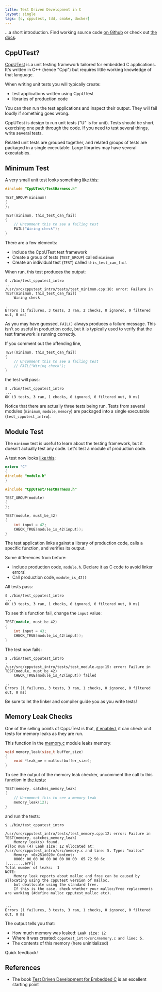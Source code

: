 ```yaml
---
title: Test Driven Development in C
layout: single
tags: [c, cpputest, tdd, cmake, docker]
---
```


...a short introduction. Find working source code [on Github](https://github.com/KevinWMatthews/c-cpputest_intro) or check out
[the docs](https://kevinwmatthews.github.io/c-cpputest_intro/).


## CppUTest?

[CppUTest](http://cpputest.github.io/) is a unit testing framework tailored for embedded C applications. It's
written in C++ (hence "Cpp") but requires little working knowledge of that language.

When writing unit tests you will typically create:

  * test applications written using CppUTest
  * libraries of production code

You can then run the test applications and inspect their output. They will fail
loudly if something goes wrong.

CppUTest is design to run unit tests ("U" is for unit). Tests should be short,
exercising one path through the code. If you need to test several things,
write several tests.

Related unit tests are grouped together, and related groups of tests are packaged
in a single executable. Large libraries may have several executables.

## Minimum Test

A very small unit test looks something
[like this](https://github.com/KevinWMatthews/c-cpputest_intro/blob/master/cpputest_intro/tests/test_minimum.cpp):

```cpp
#include "CppUTest/TestHarness.h"

TEST_GROUP(minimum)
{
};

TEST(minimum, this_test_can_fail)
{
    // Uncomment this to see a failing test
    FAIL("Wiring check");
}
```

There are a few elements:

  * Include the CppUTest test framework
  * Create a group of tests (`TEST_GROUP`) called `minimum`
  * Create an individual test (`TEST`) called `this_test_can_fail`

When run, this test produces the output:
```
$ ./bin/test_cpputest_intro
..
/usr/src/cpputest_intro/tests/test_minimum.cpp:10: error: Failure in TEST(minimum, this_test_can_fail)
	Wiring check

.
Errors (1 failures, 3 tests, 3 ran, 2 checks, 0 ignored, 0 filtered out, 0 ms)
```

As you may have guessed, `FAIL()` always produces a failure message. This isn't
so useful in production code, but it is typically used to verify that the test
framework is running correctly.

If you comment out the offending line,
```cpp
TEST(minimum, this_test_can_fail)
{
    // Uncomment this to see a failing test
    // FAIL("Wiring check");
}
```

the test will pass:
```
$ ./bin/test_cpputest_intro
...
OK (3 tests, 3 ran, 1 checks, 0 ignored, 0 filtered out, 0 ms)
```

Notice that there are actually three tests being run. Tests from several modules
(`minimum`, `module`, `memory`) are packaged into a single executable
(`test_cpputest_intro`).


## Module Test

The `minimum` test is useful to learn about the testing framework, but it doesn't
actually test any code. Let's test a module of production code.

A test now looks
[like this](https://github.com/KevinWMatthews/c-cpputest_intro/blob/master/cpputest_intro/tests/test_module.cpp):
```c
extern "C"
{
#include "module.h"
}

#include "CppUTest/TestHarness.h"

TEST_GROUP(module)
{
};

TEST(module, must_be_42)
{
    int input = 42;
    CHECK_TRUE(module_is_42(input));
}
```

The test application links against a library of production code, calls a specific
function, and verifies its output.

Some differences from before:

  * Include production code, `module.h`. Declare it as C code to avoid linker errors!
  * Call production code, `module_is_42()`

All tests pass:
```
$ ./bin/test_cpputest_intro
...
OK (3 tests, 3 ran, 1 checks, 0 ignored, 0 filtered out, 0 ms)
```

To see this function fail, change the `input` value:
```cpp
TEST(module, must_be_42)
{
    int input = 43;
    CHECK_TRUE(module_is_42(input));
}
```

The test now fails:
```
$ ./bin/test_cpputest_intro
.
/usr/src/cpputest_intro/tests/test_module.cpp:15: error: Failure in TEST(module, must_be_42)
	CHECK_TRUE(module_is_42(input)) failed

..
Errors (1 failures, 3 tests, 3 ran, 1 checks, 0 ignored, 0 filtered out, 0 ms)
```

Be sure to let the linker and compiler guide you as you write tests!


## Memory Leak Checks

One of the selling points of CppUTest is that,
[if enabled](https://github.com/KevinWMatthews/c-cpputest_intro/blob/master/cpputest_intro/src/CMakeLists.txt),
it can check unit
tests for memory leaks as they are run.

This function in the
[memory.c](https://github.com/KevinWMatthews/c-cpputest_intro/blob/master/cpputest_intro/src/memory.c)
module leaks memory:
```c
void memory_leak(size_t buffer_size)
{
    void *leak_me = malloc(buffer_size);
}
```

To see the output of the memory leak checker, uncomment the call to this
function in
[the tests](https://github.com/KevinWMatthews/c-cpputest_intro/blob/master/cpputest_intro/tests/test_memory.cpp):
```cpp
TEST(memory, catches_memory_leak)
{
    // Uncomment this to see a memory leak
    memory_leak(12);
}
```
and run the tests:
```
$ ./bin/test_cpputest_intro

/usr/src/cpputest_intro/tests/test_memory.cpp:12: error: Failure in TEST(memory, catches_memory_leak)
	Memory leak(s) found.
Alloc num (4) Leak size: 12 Allocated at: /usr/src/cpputest_intro/src/memory.c and line: 5. Type: "malloc"
	Memory: <0x251d020> Content:
    0000: 00 00 00 00 00 00 00 00  65 72 50 6c             |........erPl|
Total number of leaks:  1
NOTE:
	Memory leak reports about malloc and free can be caused by allocating using the cpputest version of malloc,
	but deallocate using the standard free.
	If this is the case, check whether your malloc/free replacements are working (#define malloc cpputest_malloc etc).


...
Errors (1 failures, 3 tests, 3 ran, 1 checks, 0 ignored, 0 filtered out, 0 ms
```

The output tells you that:

  * How much memory was leaked: `Leak size: 12`
  * Where it was created: `cpputest_intro/src/memory.c and line: 5.`
  * The contents of this memory (here uninitialized)

Quick feedback!


## References

  * The book [Test Driven Development for Embedded C](https://pragprog.com/book/jgade/test-driven-development-for-embedded-c) is
  an excellent starting point

